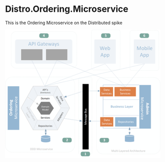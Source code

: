 # Distro.Ordering.Microservice
This is the Ordering Microservice on the Distributed spike

![alt text](https://github.com/InoxicoDev/Distro.Portal.WebApplication/blob/main/Resources/Conceptual%20Architecture.png?raw=true)
